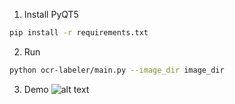 1. Install PyQT5
```bash
pip install -r requirements.txt
```

2. Run 
```bash
python ocr-labeler/main.py --image_dir image_dir
```

3. Demo 
![alt text](demo.PNG)